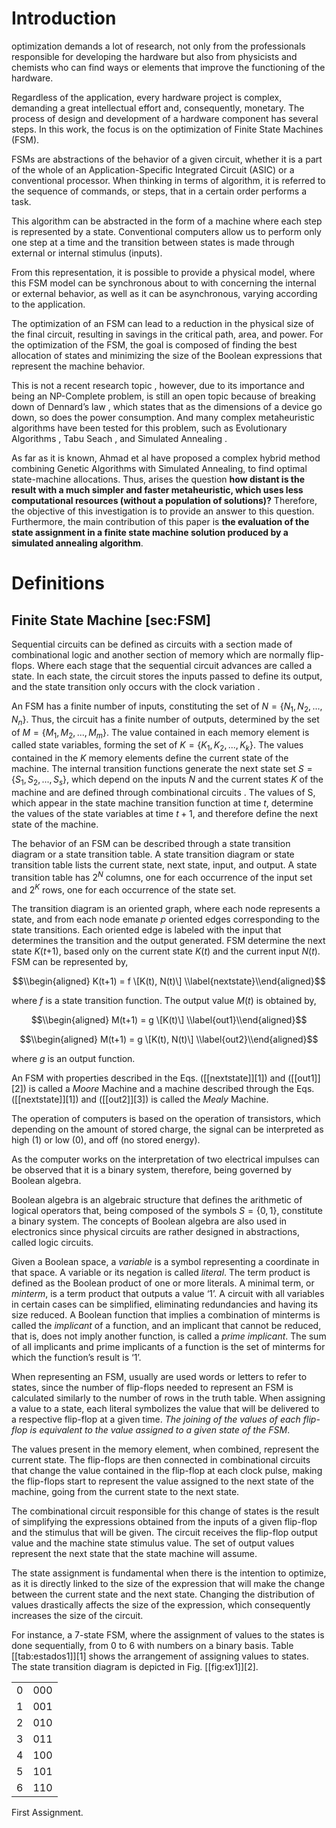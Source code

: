 # Introduction

optimization demands a lot of research, not only from the professionals
responsible for developing the hardware but also from physicists and
chemists who can find ways or elements that improve the functioning of
the hardware.

Regardless of the application, every hardware project is complex,
demanding a great intellectual effort and, consequently, monetary. The
process of design and development of a hardware component has several
steps. In this work, the focus is on the optimization of Finite State
Machines (FSM).

FSMs are abstractions of the behavior of a given circuit, whether it is
a part of the whole of an Application-Specific Integrated Circuit (ASIC)
or a conventional processor. When thinking in terms of algorithm, it is
referred to the sequence of commands, or steps, that in a certain order
performs a task.

This algorithm can be abstracted in the form of a machine where each
step is represented by a state. Conventional computers allow us to
perform only one step at a time and the transition between states is
made through external or internal stimulus (inputs).

From this representation, it is possible to provide a physical model,
where this FSM model can be synchronous about to with concerning the
internal or external behavior, as well as it can be asynchronous,
varying according to the application.

The optimization of an FSM can lead to a reduction in the physical size
of the final circuit, resulting in savings in the critical path, area,
and power. For the optimization of the FSM, the goal is composed of
finding the best allocation of states and minimizing the size of the
Boolean expressions that represent the machine behavior.

This is not a recent research topic , however, due to its importance and
being an NP-Complete problem, is still an open topic because of breaking
down of Dennard’s law , which states that as the dimensions of a device
go down, so does the power consumption. And many complex metaheuristic
algorithms have been tested for this problem, such as Evolutionary
Algorithms , Tabu Seach , and Simulated Annealing .

As far as it is known, Ahmad et al have proposed a complex hybrid method
combining Genetic Algorithms with Simulated Annealing, to find optimal
state-machine allocations. Thus, arises the question **how distant is
the result with a much simpler and faster metaheuristic, which uses less
computational resources (without a population of solutions)?**
Therefore, the objective of this investigation is to provide an answer
to this question. Furthermore, the main contribution of this paper is
**the evaluation of the state assignment in a finite state machine
solution produced by a simulated annealing algorithm**.

# Definitions

## Finite State Machine <span id="sec:FSM" label="sec:FSM">\[sec:FSM\]</span>

Sequential circuits can be defined as circuits with a section made of
combinational logic and another section of memory which are normally
flip-flops. Where each stage that the sequential circuit advances are
called a state. In each state, the circuit stores the inputs passed to
define its output, and the state transition only occurs with the clock
variation .

An FSM has a finite number of inputs, constituting the set of
*N* = {*N*<sub>1</sub>, *N*<sub>2</sub>, ..., *N*<sub>*n*</sub>}. Thus,
the circuit has a finite number of outputs, determined by the set of
*M* = {*M*<sub>1</sub>, *M*<sub>2</sub>, ..., *M*<sub>*m*</sub>}. The
value contained in each memory element is called state variables,
forming the set of
*K* = {*K*<sub>1</sub>, *K*<sub>2</sub>, ..., *K*<sub>*k*</sub>}. The
values contained in the *K* memory elements define the current state of
the machine. The internal transition functions generate the next state
set *S* = {*S*<sub>1</sub>, *S*<sub>2</sub>, ..., *S*<sub>*s*</sub>},
which depend on the inputs *N* and the current states *K* of the machine
and are defined through combinational circuits . The values of S, which
appear in the state machine transition function at time *t*, determine
the values of the state variables at time *t* + 1, and therefore define
the next state of the machine.

The behavior of an FSM can be described through a state transition
diagram or a state transition table. A state transition diagram or state
transition table lists the current state, next state, input, and output.
A state transition table has 2<sup>*N*</sup> columns, one for each
occurrence of the input set and 2<sup>*K*</sup> rows, one for each
occurrence of the state set.

The transition diagram is an oriented graph, where each node represents
a state, and from each node emanate *p* oriented edges corresponding to
the state transitions. Each oriented edge is labeled with the input that
determines the transition and the output generated. FSM determine the
next state *K*(*t*+1), based only on the current state *K*(*t*) and the
current input *N*(*t*). FSM can be represented by,

$$\\begin{aligned}
K(t+1) = f \[K(t), N(t)\]
\\label{nextstate}\\end{aligned}$$

where *f* is a state transition function. The output value *M*(*t*) is
obtained by,

$$\\begin{aligned}
M(t+1) = g \[K(t)\]
\\label{out1}\\end{aligned}$$

$$\\begin{aligned}
M(t+1) = g \[K(t), N(t)\]
\\label{out2}\\end{aligned}$$

where *g* is an output function.

An FSM with properties described in the Eqs. ([\[nextstate\]][1]) and
([\[out1\]][2]) is called a *Moore* Machine and a machine described
through the Eqs. ([\[nextstate\]][1]) and ([\[out2\]][3]) is called the
*Mealy* Machine.

The operation of computers is based on the operation of transistors,
which depending on the amount of stored charge, the signal can be
interpreted as high (1) or low (0), and off (no stored energy).

As the computer works on the interpretation of two electrical impulses
can be observed that it is a binary system, therefore, being governed by
Boolean algebra.

Boolean algebra is an algebraic structure that defines the arithmetic of
logical operators that, being composed of the symbols *S* = {0, 1},
constitute a binary system. The concepts of Boolean algebra are also
used in electronics since physical circuits are rather designed in
abstractions, called logic circuits.

Given a Boolean space, a *variable* is a symbol representing a
coordinate in that space. A variable or its negation is called
*literal*. The term product is defined as the Boolean product of one or
more literals. A minimal term, or *minterm*, is a term product that
outputs a value ‘1’. A circuit with all variables in certain cases can
be simplified, eliminating redundancies and having its size reduced. A
Boolean function that implies a combination of minterms is called the
*implicant* of a function, and an implicant that cannot be reduced, that
is, does not imply another function, is called a *prime implicant*. The
sum of all implicants and prime implicants of a function is the set of
minterms for which the function’s result is ‘1’.

When representing an FSM, usually are used words or letters to refer to
states, since the number of flip-flops needed to represent an FSM is
calculated similarly to the number of rows in the truth table. When
assigning a value to a state, each literal symbolizes the value that
will be delivered to a respective flip-flop at a given time. *The
joining of the values of each flip-flop is equivalent to the value
assigned to a given state of the FSM*.

The values present in the memory element, when combined, represent the
current state. The flip-flops are then connected in combinational
circuits that change the value contained in the flip-flop at each clock
pulse, making the flip-flops start to represent the value assigned to
the next state of the machine, going from the current state to the next
state.

The combinational circuit responsible for this change of states is the
result of simplifying the expressions obtained from the inputs of a
given flip-flop and the stimulus that will be given. The circuit
receives the flip-flop output value and the machine state stimulus
value. The set of output values represent the next state that the state
machine will assume.

The state assignment is fundamental when there is the intention to
optimize, as it is directly linked to the size of the expression that
will make the change between the current state and the next state.
Changing the distribution of values drastically affects the size of the
expression, which consequently increases the size of the circuit.

For instance, a 7-state FSM, where the assignment of values to the
states is done sequentially, from 0 to 6 with numbers on a binary basis.
Table [\[tab:estados1\]][1] shows the arrangement of assigning values to
states. The state transition diagram is depicted in Fig.
[\[fig:ex1\]][2].

<div id="tab:estados1">

|     |     |
|:---:|:---:|
|  0  | 000 |
|  1  | 001 |
|  2  | 010 |
|  3  | 011 |
|  4  | 100 |
|  5  | 101 |
|  6  | 110 |

First Assignment.

</div>
